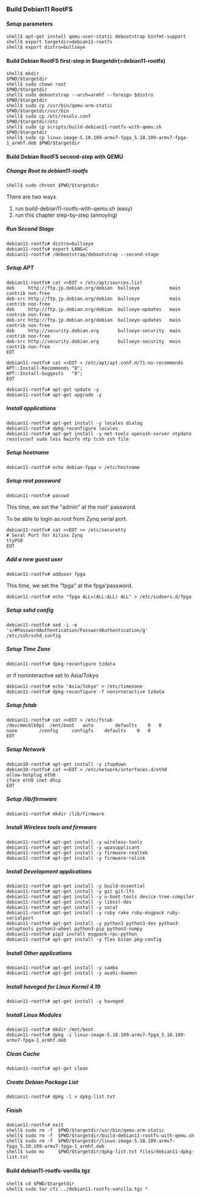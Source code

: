 ### Build Debian11 RootFS

#### Setup parameters 

```console
shell$ apt-get install qemu-user-static debootstrap binfmt-support
shell$ export targetdir=debian11-rootfs
shell$ export distro=bullseye
```

#### Build Debian RootFS first-step in $targetdir(=debian11-rootfs)

```console
shell$ mkdir                                                                   $PWD/$targetdir
shell$ sudo chown root                                                         $PWD/$targetdir
shell$ sudo debootstrap --arch=armhf --foreign $distro                         $PWD/$targetdir
shell$ sudo cp /usr/bin/qemu-arm-static                                        $PWD/$targetdir/usr/bin
shell$ sudo cp /etc/resolv.conf                                                $PWD/$targetdir/etc
shell$ sudo cp scripts/build-debian11-rootfs-with-qemu.sh                      $PWD/$targetdir
shell$ sudo cp linux-image-5.10.109-armv7-fpga_5.10.109-armv7-fpga-1_armhf.deb $PWD/$targetdir
````

#### Build Debian RootFS second-step with QEMU

##### Change Root to debian11-rootfs

```console
shell$ sudo chroot $PWD/$targetdir
```

There are two ways

1. run build-debian11-rootfs-with-qemu.sh (easy)
2. run this chapter step-by-step (annoying)

##### Run Second Stage

```console
debian11-rootfs# distro=bullseye
debian11-rootfs# export LANG=C
debian11-rootfs# /debootstrap/debootstrap --second-stage
```

##### Setup APT

```console
debian11-rootfs# cat <<EOT > /etc/apt/sources.list
deb     http://ftp.jp.debian.org/debian  bullseye           main contrib non-free
deb-src http://ftp.jp.debian.org/debian  bullseye           main contrib non-free
deb     http://ftp.jp.debian.org/debian  bullseye-updates   main contrib non-free
deb-src http://ftp.jp.debian.org/debian  bullseye-updates   main contrib non-free
deb     http://security.debian.org       bullseye-security  main contrib non-free
deb-src http://security.debian.org       bullseye-security  main contrib non-free
EOT
```

```console
debian11-rootfs# cat <<EOT > /etc/apt/apt.conf.d/71-no-recommends
APT::Install-Recommends "0";
APT::Install-Suggests   "0";
EOT
```

```console
debian11-rootfs# apt-get update -y
debian11-rootfs# apt-get upgrade -y
```

##### Install applications

```console
debian11-rootfs# apt-get install -y locales dialog
debian11-rootfs# dpkg-reconfigure locales
debian11-rootfs# apt-get install -y net-tools openssh-server ntpdate resolvconf sudo less hwinfo ntp tcsh zsh file
```

##### Setup hostname

```console
debian11-rootfs# echo debian-fpga > /etc/hostname
```

##### Setup root password

```console
debian11-rootfs# passwd
```

This time, we set the "admin" at the root' password.

To be able to login as root from Zynq serial port.

```console
debian11-rootfs# cat <<EOT >> /etc/securetty
# Seral Port for Xilinx Zynq
ttyPS0
EOT
```

##### Add a new guest user

```console
debian11-rootfs# adduser fpga
```

This time, we set the "fpga" at the fpga'password.

```console
debian11-rootfs# echo "fpga ALL=(ALL:ALL) ALL" > /etc/sudoers.d/fpga
```

##### Setup sshd config

```console
debian11-rootfs# sed -i -e 's/#PasswordAuthentication/PasswordAuthentication/g' /etc/ssh/sshd_config
```

##### Setup Time Zone

```console
debian11-rootfs# dpkg-reconfigure tzdata
```

or if noninteractive set to Asia/Tokyo

```console
debian11-rootfs# echo "Asia/Tokyo" > /etc/timezone
debian11-rootfs# dpkg-reconfigure -f noninteractive tzdata
```


##### Setup fstab

```console
debian11-rootfs# cat <<EOT > /etc/fstab
/dev/mmcblk0p1	/mnt/boot	auto		defaults	0	0
none		/config		configfs	defaults	0	0
EOT
````

##### Setup Network

```console
debian10-rootfs# apt-get install -y ifupdown
debian10-rootfs# cat <<EOT > /etc/network/interfaces.d/eth0
allow-hotplug eth0
iface eth0 inet dhcp
EOT
````

##### Setup /lib/firmware

```console
debian11-rootfs# mkdir /lib/firmware
```

##### Install Wireless tools and firmware

```console
debian11-rootfs# apt-get install -y wireless-tools
debian11-rootfs# apt-get install -y wpasupplicant
debian11-rootfs# apt-get install -y firmware-realtek
debian11-rootfs# apt-get install -y firmware-ralink
```

##### Install Development applications

```console
debian11-rootfs# apt-get install -y build-essential
debian11-rootfs# apt-get install -y git git-lfs
debian11-rootfs# apt-get install -y u-boot-tools device-tree-compiler
debian11-rootfs# apt-get install -y libssl-dev
debian11-rootfs# apt-get install -y socat
debian11-rootfs# apt-get install -y ruby rake ruby-msgpack ruby-serialport 
debian11-rootfs# apt-get install -y python3 python3-dev python3-setuptools python3-wheel python3-pip python3-numpy
debian11-rootfs# pip3 install msgpack-rpc-python
debian11-rootfs# apt-get install -y flex bison pkg-config
```

##### Install Other applications

```console
debian11-rootfs# apt-get install -y samba
debian11-rootfs# apt-get install -y avahi-daemon
```

##### Install haveged for Linux Kernel 4.19

```console
debian11-rootfs# apt-get install -y haveged
```

##### Install Linux Modules

```console
debian11-rootfs# mkdir /mnt/boot
debian11-rootfs# dpkg -i linux-image-5.10.109-armv7-fpga_5.10.109-armv7-fpga-1_armhf.deb
```

##### Clean Cache

```console
debian11-rootfs# apt-get clean
```

##### Create Debian Package List

```console
debian11-rootfs# dpkg -l > dpkg-list.txt
```

##### Finish

```console
debian11-rootfs# exit
shell$ sudo rm -f  $PWD/$targetdir/usr/bin/qemu-arm-static
shell$ sudo rm -f  $PWD/$targetdir/build-debian11-rootfs-with-qemu.sh
shell$ sudo rm -f  $PWD/$targetdir/linux-image-5.10.109-armv7-fpga_5.10.109-armv7-fpga-1_armhf.deb
shell$ sudo mv     $PWD/$targetdir/dpkg-list.txt files/debian11-dpkg-list.txt
```

#### Build debian11-rootfs-vanilla.tgz

```console
shell$ cd $PWD/$targetdir
shell$ sudo tar cfz ../debian11-rootfs-vanilla.tgz *
```

